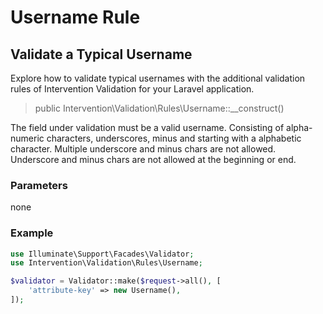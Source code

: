 # Username Rule
## Validate a Typical Username
Explore how to validate typical usernames with the additional validation rules of Intervention Validation for your Laravel application.

> public Intervention\Validation\Rules\Username::__construct()

The field under validation must be a valid username. Consisting of alpha-numeric characters, underscores, minus and starting with a alphabetic character. Multiple underscore and minus chars are not allowed. Underscore and minus chars are not allowed at the beginning or end.

### Parameters

none

### Example

```php
use Illuminate\Support\Facades\Validator;
use Intervention\Validation\Rules\Username;

$validator = Validator::make($request->all(), [
    'attribute-key' => new Username(),
]);
```
